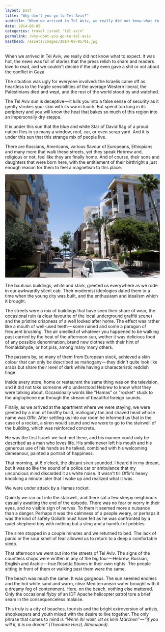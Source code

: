 ```yaml
---
layout: post
title: "Why don't you go to Tel Aviv?"
subtitle: "When we arrived in Tel Aviv, we really did not know what to expect. It was hot, the news was full of stories that the press relish to share..."
date: 2014-08-05
categories: travel israel "tel aviv"
permalink: /why-dont-you-go-to-tel-aviv
masthead: /assets/images/2014-08-05/01.jpg
---
```

When we arrived in Tel Aviv, we really did not know what to expect. It was hot, the news was full of stories that the press relish to share and readers love to read, and we couldn't decide if the city even gave a shit or not about the conflict in Gaza.

The situation was ugly for everyone involved: the Israelis came off as heartless to the fragile sensibilities of the average Western liberal, the Palestinians died and wept, and the rest of the world stood by and watched.

The Tel Aviv sun is deceptive — it lulls you into a false sense of security as it gently strokes your skin with its warm touch. But spend too long in its periphery and you will know the heat that bakes so much of this region into an impersonally dry steppe.

It is under this sun that the blue and white Star of David flag of a proud nation flies in so many a window, roof, car, or even scrap yard. And it is under this sun that this strange mix of people live.

There are Russians, Americans, various flavour of Europeans, Ethiopians and many more that walk these streets, yet they speak Hebrew and, religious or not, feel like they are finally home. And of course, their sons and daughters that were born here, with the entitlement of their birthright a just enough reason for them to feel a magnetism to this place.

![street going to the beach](/assets/images/2014-08-05/02.jpg)

The bauhaus buildings, white and stark, greeted us everywhere as we rode in our awkwardly silent cab. Their modernist ideologies dated them to a time when the young city was built, and the enthusiasm and idealism which it brought.

The streets were a mix of buildings that have seen their share of wear, the occasional ruin (a clear favourite of the local underground graffiti scene) and the pristine crispness of a well looked after home. The effect was rather like a mouth of well-used teeth — some ruined and some a paragon of frequent brushing. The air smelled of whatever you happened to be walking past carried by the heat of the afternoon sun, wether it was delicious food of any possible denomination, brand new clothes with their hint of fromaldahyde, or hot piss, among many many others.

The passers by, so many of them from European stock, achieved a skin colour that can only be described as mahogany — they didn't quite look like arabs but share their level of dark while having a characteristic reddish tinge.

Inside every store, home or restaurant the same thing was on the television, and it did not take someone who understood Hebrew to know what they were talking about. Occasionally words like "Hamas" or "rocket" stuck to the anglophone ear through the stream of beautiful foreign sounds.

Finally, as we arrived at the apartment where we were staying, we were greeted by a man of healthy build, mahogany tan and shaved head whose name was Offir. After settling us into our room he informed us that in the case of a rocket, a siren would sound and we were to go to the stairwell of the building, which was reinforced concrete.

He was the first Israeli we had met there, and his manner could only be described as a man who loves life. His smile never left his mouth and his generous use of his hands as he talked, combined with his welcoming demeanour, painted a portrait of happiness.

That morning, at 6 o'clock, the distant siren sounded. I heard it in my dream, but it was so like the sound of a police car or ambulance that my unconcious mind discarded it as white noise. It wasn't till Offir's heavy knocking a minute later that I woke up and realized what it was.

We were under attack by a Hamas rocket.

Quickly we ran out into the stairwell, and there sat a few sleepy neighbours casually awaiting the end of the episode. There was no fear or worry in their eyes, and no visible sign of nerves. To them it seemed more a nuisance than a danger. Perhaps it was the calmness of a people weary, or perhaps it was the kind of safety Goliath must have felt as he was confronted by a quiet shepherd boy with nothing but a sling and a handful of pebbles.

The siren stopped in a couple minutes and we returned to bed. The lack of panic or the sour smell of fear allowed us to return to a deep a comfortable sleep.

That afternoon we went out into the streets of Tel Aviv. The signs of the countless shops were written in any of the big four — Hebrew, Russian, English and Arabic — true Rosetta Stones in their own rights. The people sitting in front of them or walking past them were the same.

The beach was much the same. It was gorgeous. The sun seemed endless and the hot white sand and warm, clear Mediterranean water brought with it a dreamy fog of contentment. Here, on the beach, nothing else mattered. Only the occasional flyby of an IDF Apache helicopter patrol tore a brief seam in the consequenceless malaise.

This truly is a city of beaches, tourists and the bright extroversion of artists, shopkeepers and youth mixed with the desire to live together. The only phrase that comes to mind is _"Wenn ihr wollt, ist es kein Märchen" — "if you will it, it is no dream" (Theodore Herzl, Altneuland)_.
